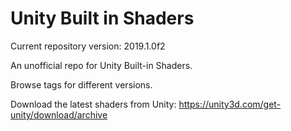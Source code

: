 # Unity Built in Shaders

Current repository version: 2019.1.0f2

An unofficial repo for Unity Built-in Shaders.

Browse tags for different versions.

Download the latest shaders from Unity:
https://unity3d.com/get-unity/download/archive

